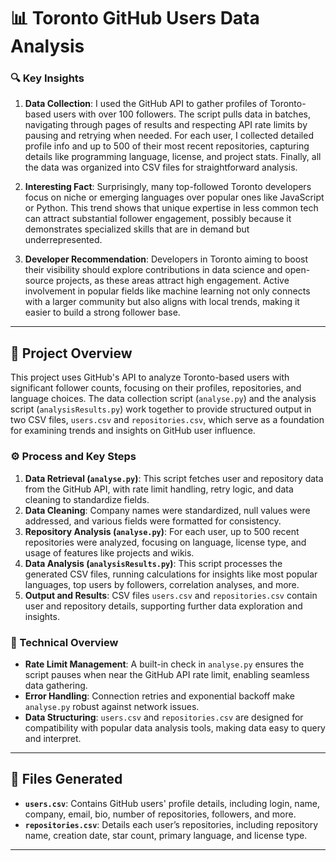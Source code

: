 # 📊 Toronto GitHub Users Data Analysis

### 🔍 Key Insights

1. **Data Collection**: I used the GitHub API to gather profiles of Toronto-based users with over 100 followers. The script pulls data in batches, navigating through pages of results and respecting API rate limits by pausing and retrying when needed. For each user, I collected detailed profile info and up to 500 of their most recent repositories, capturing details like programming language, license, and project stats. Finally, all the data was organized into CSV files for straightforward analysis.

2. **Interesting Fact**: Surprisingly, many top-followed Toronto developers focus on niche or emerging languages over popular ones like JavaScript or Python. This trend shows that unique expertise in less common tech can attract substantial follower engagement, possibly because it demonstrates specialized skills that are in demand but underrepresented.

3. **Developer Recommendation**: Developers in Toronto aiming to boost their visibility should explore contributions in data science and open-source projects, as these areas attract high engagement. Active involvement in popular fields like machine learning not only connects with a larger community but also aligns with local trends, making it easier to build a strong follower base.

---

## 📖 Project Overview

This project uses GitHub's API to analyze Toronto-based users with significant follower counts, focusing on their profiles, repositories, and language choices. The data collection script (`analyse.py`) and the analysis script (`analysisResults.py`) work together to provide structured output in two CSV files, `users.csv` and `repositories.csv`, which serve as a foundation for examining trends and insights on GitHub user influence.

### ⚙️ Process and Key Steps

1. **Data Retrieval (`analyse.py`)**: This script fetches user and repository data from the GitHub API, with rate limit handling, retry logic, and data cleaning to standardize fields.
2. **Data Cleaning**: Company names were standardized, null values were addressed, and various fields were formatted for consistency.
3. **Repository Analysis (`analyse.py`)**: For each user, up to 500 recent repositories were analyzed, focusing on language, license type, and usage of features like projects and wikis.
4. **Data Analysis (`analysisResults.py`)**: This script processes the generated CSV files, running calculations for insights like most popular languages, top users by followers, correlation analyses, and more.
5. **Output and Results**: CSV files `users.csv` and `repositories.csv` contain user and repository details, supporting further data exploration and insights.

### 🔧 Technical Overview

- **Rate Limit Management**: A built-in check in `analyse.py` ensures the script pauses when near the GitHub API rate limit, enabling seamless data gathering.
- **Error Handling**: Connection retries and exponential backoff make `analyse.py` robust against network issues.
- **Data Structuring**: `users.csv` and `repositories.csv` are designed for compatibility with popular data analysis tools, making data easy to query and interpret.

---


## 📂 Files Generated

- **`users.csv`**: Contains GitHub users' profile details, including login, name, company, email, bio, number of repositories, followers, and more.
- **`repositories.csv`**: Details each user’s repositories, including repository name, creation date, star count, primary language, and license type.

---

